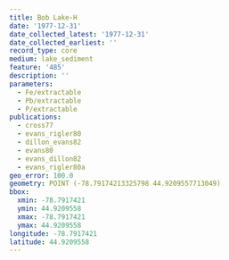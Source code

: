 ```yaml
---
title: Bob Lake-H
date: '1977-12-31'
date_collected_latest: '1977-12-31'
date_collected_earliest: ''
record_type: core
medium: lake_sediment
feature: '485'
description: ''
parameters:
  - Fe/extractable
  - Pb/extractable
  - P/extractable
publications:
  - cross77
  - evans_rigler80
  - dillon_evans82
  - evans80
  - evans_dillon82
  - evans_rigler80a
geo_error: 100.0
geometry: POINT (-78.79174213325798 44.9209557713049)
bbox:
  xmin: -78.7917421
  ymin: 44.9209558
  xmax: -78.7917421
  ymax: 44.9209558
longitude: -78.7917421
latitude: 44.9209558
---
```

